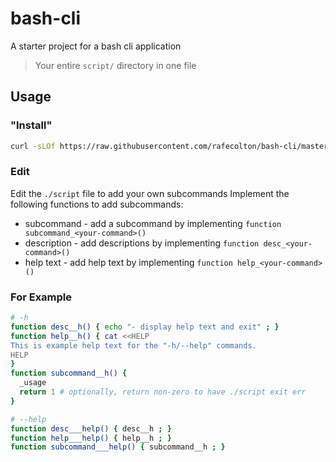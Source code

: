 bash-cli
========

A starter project for a bash cli application

> Your entire `script/` directory in one file

## Usage

### "Install"

```bash
curl -sLOf https://raw.githubusercontent.com/rafecolton/bash-cli/master/script && chmod +x script
```

### Edit

Edit the `./script` file to add your own subcommands  Implement the following
functions to add subcommands:

* subcommand - add a subcommand by implementing `function subcommand_<your-command>()`
* description - add descriptions by implementing `function desc_<your-command>()`
* help text - add help text by implementing `function help_<your-command>()`

### For Example

```bash
# -h
function desc__h() { echo "- display help text and exit" ; }
function help__h() { cat <<HELP
This is example help text for the "-h/--help" commands.
HELP
}
function subcommand__h() {
  _usage
  return 1 # optionally, return non-zero to have ./script exit err
}

# --help
function desc___help() { desc__h ; }
function help___help() { help__h ; }
function subcommand___help() { subcommand__h ; }
```
